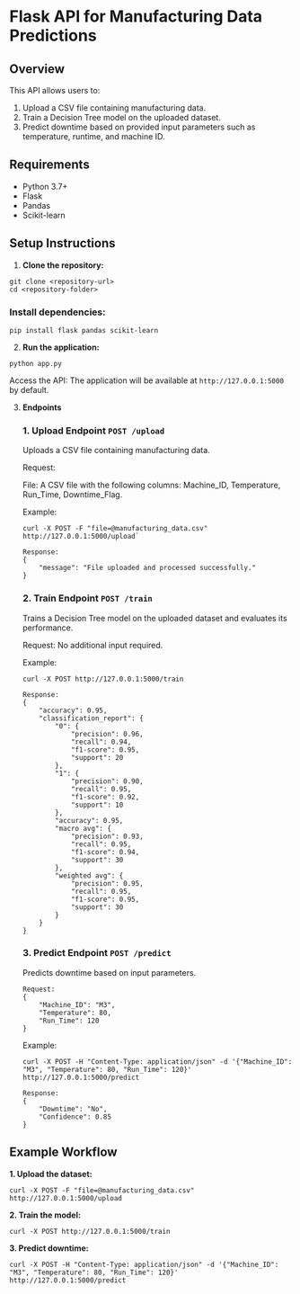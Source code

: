 # Flask API for Manufacturing Data Predictions

## Overview
This API allows users to:
1. Upload a CSV file containing manufacturing data.
2. Train a Decision Tree model on the uploaded dataset.
3. Predict downtime based on provided input parameters such as temperature, runtime, and machine ID.

## Requirements
- Python 3.7+
- Flask
- Pandas
- Scikit-learn

## Setup Instructions

1. **Clone the repository:**
```
git clone <repository-url>
cd <repository-folder>
```

### Install dependencies:
```
pip install flask pandas scikit-learn
```

2. **Run the application:**
```
python app.py
```
Access the API: The application will be available at `http://127.0.0.1:5000` by default.


3. **Endpoints**

   ### 1. **Upload Endpoint** `POST /upload`

   Uploads a CSV file containing manufacturing data.

   Request:
   
   File: A CSV file with the following columns: Machine_ID, Temperature, Run_Time, Downtime_Flag.
   
   Example:
   
   ```
   curl -X POST -F "file=@manufacturing_data.csv" http://127.0.0.1:5000/upload`
   ```
   
   ```
   Response:
   {
       "message": "File uploaded and processed successfully."
   }
   ```
   
   
   ### 2. **Train Endpoint**  `POST /train`
   
   Trains a Decision Tree model on the uploaded dataset and evaluates its performance.
   
   Request: No additional input required.
   
   Example:
   ```
   curl -X POST http://127.0.0.1:5000/train
   ```
   ```
   Response:
   {
       "accuracy": 0.95,
       "classification_report": {
           "0": {
               "precision": 0.96,
               "recall": 0.94,
               "f1-score": 0.95,
               "support": 20
           },
           "1": {
               "precision": 0.90,
               "recall": 0.95,
               "f1-score": 0.92,
               "support": 10
           },
           "accuracy": 0.95,
           "macro avg": {
               "precision": 0.93,
               "recall": 0.95,
               "f1-score": 0.94,
               "support": 30
           },
           "weighted avg": {
               "precision": 0.95,
               "recall": 0.95,
               "f1-score": 0.95,
               "support": 30
           }
       }
   }
   ```
   
   ### 3. **Predict Endpoint** `POST /predict`
   
   Predicts downtime based on input parameters.
   
   ```
   Request:
   {
       "Machine_ID": "M3",
       "Temperature": 80,
       "Run_Time": 120
   }
   ```
   
   Example:
   
   ```
   curl -X POST -H "Content-Type: application/json" -d '{"Machine_ID": "M3", "Temperature": 80, "Run_Time": 120}' http://127.0.0.1:5000/predict
   ```
   
   ```
   Response:
   {
       "Downtime": "No",
       "Confidence": 0.85
   }
   ```
   
## Example Workflow
   
   **1. Upload the dataset:**
   
   ```
   curl -X POST -F "file=@manufacturing_data.csv" http://127.0.0.1:5000/upload
   ```
   
   **2. Train the model:**
   
   ```
   curl -X POST http://127.0.0.1:5000/train
   ```
   
   **3. Predict downtime:**
   
   ```
   curl -X POST -H "Content-Type: application/json" -d '{"Machine_ID": "M3", "Temperature": 80, "Run_Time": 120}' http://127.0.0.1:5000/predict
   ```
